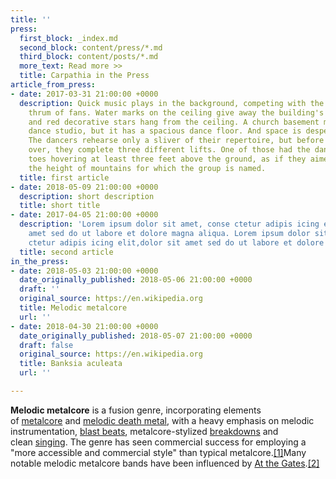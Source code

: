 ```yaml
---
title: ''
press:
  first_block: _index.md
  second_block: content/press/*.md
  third_block: content/posts/*.md
  more_text: Read more >>
  title: Carpathia in the Press
article_from_press:
- date: 2017-03-31 21:00:00 +0000
  description: Quick music plays in the background, competing with the persistent
    thrum of fans. Water marks on the ceiling give away the building's age, and green
    and red decorative stars hang from the ceiling. A church basement may not an ideal
    dance studio, but it has a spacious dance floor. And space is desperately needed.
    The dancers rehearse only a sliver of their repertoire, but before the night is
    over, they complete three different lifts. One of those had the dancers' pointed
    toes hovering at least three feet above the ground, as if they aimed to imitate
    the height of mountains for which the group is named.
  title: first article
- date: 2018-05-09 21:00:00 +0000
  description: short description
  title: short title
- date: 2017-04-05 21:00:00 +0000
  description: 'Lorem ipsum dolor sit amet, conse ctetur adipis icing elit,dolor sit
    amet sed do ut labore et dolore magna aliqua. Lorem ipsum dolor sit amet, conse
    ctetur adipis icing elit,dolor sit amet sed do ut labore et dolore magna aliqua. '
  title: second article
in_the_press:
- date: 2018-05-03 21:00:00 +0000
  date_originally_published: 2018-05-06 21:00:00 +0000
  draft: ''
  original_source: https://en.wikipedia.org
  title: Melodic metalcore
  url: ''
- date: 2018-04-30 21:00:00 +0000
  date_originally_published: 2018-05-07 21:00:00 +0000
  draft: false
  original_source: https://en.wikipedia.org
  title: Banksia aculeata
  url: ''

---
```

**Melodic metalcore** is a fusion genre, incorporating elements of [metalcore](https://en.wikipedia.org/wiki/Metalcore "Metalcore") and [melodic death metal](https://en.wikipedia.org/wiki/Melodic_death_metal "Melodic death metal"), with a heavy emphasis on melodic instrumentation, [blast beats](https://en.wikipedia.org/wiki/Blast_beat "Blast beat"), metalcore-stylized [breakdowns](https://en.wikipedia.org/wiki/Breakdown_(music) "Breakdown (music)") and clean [singing](https://en.wikipedia.org/wiki/Singing "Singing"). The genre has seen commercial success for employing a "more accessible and commercial style" than typical metalcore.[\[1\]](https://en.wikipedia.org/wiki/Melodic_metalcore#cite_note-AHM-1)Many notable melodic metalcore bands have been influenced by [At the Gates](https://en.wikipedia.org/wiki/At_the_Gates "At the Gates").[\[2\]](https://en.wikipedia.org/wiki/Melodic_metalcore#cite_note-:0-2)  